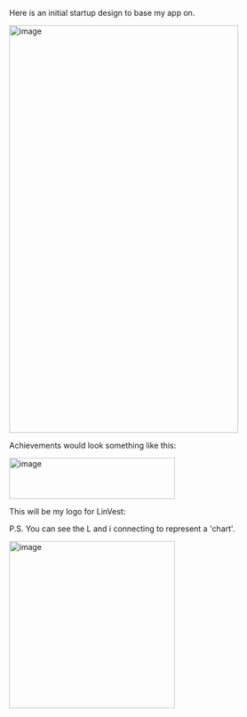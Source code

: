 Here is an initial startup design to base my app on.

<img width="412" height="734" alt="image" src="https://github.com/user-attachments/assets/9be47783-de5e-405a-b9b5-315272a019dc" />


Achievements would look something like this:

<img width="298" height="74" alt="image" src="https://github.com/user-attachments/assets/63367302-7b7e-4a42-a63a-bfb946cf7003" />


This will be my logo for LinVest:

P.S. You can see the L and i connecting to represent a 'chart'.

<img width="298" height="301" alt="image" src="https://github.com/user-attachments/assets/480fed14-c22c-43e9-a22b-5418d93079ac" />
